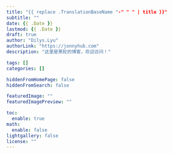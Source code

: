 ```yaml
---
title: "{{ replace .TranslationBaseName "-" " " | title }}"
subtitle: ""
date: {{ .Date }}
lastmod: {{ .Date }}
draft: true
author: "Dilys.Lyu"
authorLink: "https://jonnyhub.com"
description: "这里是黑轮的博客，欢迎访问！"

tags: []
categories: []

hiddenFromHomePage: false
hiddenFromSearch: false

featuredImage: ""
featuredImagePreview: ""

toc:
  enable: true
math:
  enable: false
lightgallery: false
license: ""
---
```


<!--more-->
